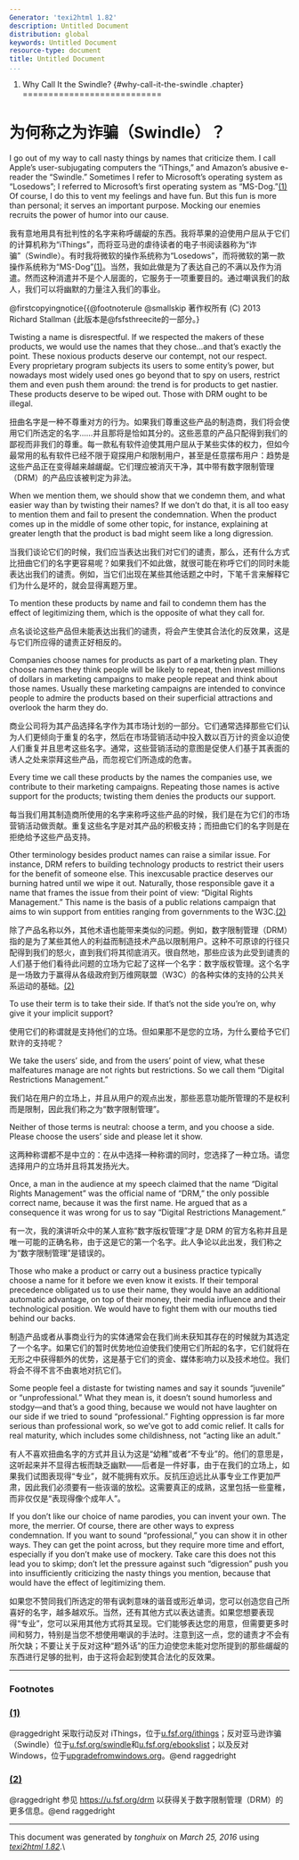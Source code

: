```yaml
---
Generator: 'texi2html 1.82'
description: Untitled Document
distribution: global
keywords: Untitled Document
resource-type: document
title: Untitled Document
...
```


1. Why Call It the Swindle? {#why-call-it-the-swindle .chapter}
===========================

为何称之为诈骗（Swindle）？
===========================

I go out of my way to call nasty things by names that criticize them. I
call Apple’s user-subjugating computers the “iThings,” and Amazon’s
abusive e-reader the “Swindle.” Sometimes I refer to Microsoft’s
operating system as “Losedows”; I referred to Microsoft’s first
operating system as “MS-Dog.”[(1)](#FOOT1) Of course, I do this to vent
my feelings and have fun. But this fun is more than personal; it serves
an important purpose. Mocking our enemies recruits the power of humor
into our cause.

我有意地用具有批判性的名字来称呼龌龊的东西。我将苹果的迫使用户屈从于它们的计算机称为“iThings”，而将亚马逊的虐待读者的电子书阅读器称为“诈骗”（Swindle）。有时我将微软的操作系统称为“Losedows”，而将微软的第一款操作系统称为“MS-Dog”[(1)](#FOOT1)。当然，我如此做是为了表达自己的不满以及作为消遣。然而这种消遣并不是个人层面的，它服务于一项重要目的。通过嘲讽我们的敌人，我们可以将幽默的力量注入我们的事业。

@firstcopyingnotice{{@footnoterule @smallskip 著作权所有 (C) 2013 Richard Stallman {此版本是@fsfsthreecite的一部分。}

Twisting a name is disrespectful. If we respected the makers of these
products, we would use the names that they chose…and that’s exactly the
point. These noxious products deserve our contempt, not our respect.
Every proprietary program subjects its users to some entity’s power, but
nowadays most widely used ones go beyond that to spy on users, restrict
them and even push them around: the trend is for products to get
nastier. These products deserve to be wiped out. Those with DRM ought to
be illegal.

扭曲名字是一种不尊重对方的行为。如果我们尊重这些产品的制造商，我们将会使用它们所选定的名字……并且那将是恰如其分的。这些恶意的产品只配得到我们的鄙视而非我们的尊重。每一款私有软件迫使其用户屈从于某些实体的权力，但如今最常用的私有软件已经不限于窥探用户和限制用户，甚至是任意摆布用户：趋势是这些产品正在变得越来越龌龊。它们理应被消灭干净，其中带有数字限制管理（DRM）的产品应该被判定为非法。

When we mention them, we should show that we condemn them, and what
easier way than by twisting their names? If we don’t do that, it is all
too easy to mention them and fail to present the condemnation. When the
product comes up in the middle of some other topic, for instance,
explaining at greater length that the product is bad might seem like a
long digression.

当我们谈论它们的时候，我们应当表达出我们对它们的谴责，那么，还有什么方式比扭曲它们的名字更容易呢？如果我们不如此做，就很可能在称呼它们的同时未能表达出我们的谴责。例如，当它们出现在某些其他话题之中时，下笔千言来解释它们为什么是坏的，就会显得离题万里。

To mention these products by name and fail to condemn them has the
effect of legitimizing them, which is the opposite of what they call
for.

点名谈论这些产品但未能表达出我们的谴责，将会产生使其合法化的反效果，这是与它们所应得的谴责正好相反的。

Companies choose names for products as part of a marketing plan. They
choose names they think people will be likely to repeat, then invest
millions of dollars in marketing campaigns to make people repeat and
think about those names. Usually these marketing campaigns are intended
to convince people to admire the products based on their superficial
attractions and overlook the harm they do.

商业公司将为其产品选择名字作为其市场计划的一部分。它们通常选择那些它们认为人们更倾向于重复的名字，然后在市场营销活动中投入数以百万计的资金以迫使人们重复并且思考这些名字。通常，这些营销活动的意图是促使人们基于其表面的诱人之处来崇拜这些产品，而忽视它们所造成的危害。

Every time we call these products by the names the companies use, we
contribute to their marketing campaigns. Repeating those names is active
support for the products; twisting them denies the products our support.

每当我们用其制造商所使用的名字来称呼这些产品的时候，我们是在为它们的市场营销活动做贡献。重复这些名字是对其产品的积极支持；而扭曲它们的名字则是在拒绝给予这些产品支持。

Other terminology besides product names can raise a similar issue. For
instance, DRM refers to building technology products to restrict their
users for the benefit of someone else. This inexcusable practice
deserves our burning hatred until we wipe it out. Naturally, those
responsible gave it a name that frames the issue from their point of
view: “Digital Rights Management.” This name is the basis of a public
relations campaign that aims to win support from entities ranging from
governments to the W3C.[(2)](#FOOT2)

除了产品名称以外，其他术语也能带来类似的问题。例如，数字限制管理（DRM）指的是为了某些其他人的利益而制造技术产品以限制用户。这种不可原谅的行径只配得到我们的怒火，直到我们将其彻底消灭。很自然地，那些应该为此受到谴责的人们基于他们看待此问题的立场为它起了这样一个名字：数字版权管理。这个名字是一场致力于赢得从各级政府到万维网联盟（W3C）的各种实体的支持的公共关系运动的基础。[(2)](#FOOT2)

To use their term is to take their side. If that’s not the side you’re
on, why give it your implicit support?

使用它们的称谓就是支持他们的立场。但如果那不是您的立场，为什么要给予它们默许的支持呢？

We take the users’ side, and from the users’ point of view, what these
malfeatures manage are not rights but restrictions. So we call them
“Digital Restrictions Management.”

我们站在用户的立场上，并且从用户的观点出发，那些恶意功能所管理的不是权利而是限制，因此我们称之为“数字限制管理”。

Neither of those terms is neutral: choose a term, and you choose a side.
Please choose the users’ side and please let it show.

这两种称谓都不是中立的：在从中选择一种称谓的同时，您选择了一种立场。请您选择用户的立场并且将其发扬光大。

Once, a man in the audience at my speech claimed that the name “Digital
Rights Management” was the official name of “DRM,” the only possible
correct name, because it was the first name. He argued that as a
consequence it was wrong for us to say “Digital Restrictions
Management.”

有一次，我的演讲听众中的某人宣称“数字版权管理”才是 DRM 的官方名称并且是唯一可能的正确名称，由于这是它的第一个名字。此人争论以此出发，我们称之为“数字限制管理”是错误的。

Those who make a product or carry out a business practice typically
choose a name for it before we even know it exists. If their temporal
precedence obligated us to use their name, they would have an additional
automatic advantage, on top of their money, their media influence and
their technological position. We would have to fight them with our
mouths tied behind our backs.

制造产品或者从事商业行为的实体通常会在我们尚未获知其存在的时候就为其选定了一个名字。如果它们的暂时优势地位迫使我们使用它们所起的名字，它们就将在无形之中获得额外的优势，这是基于它们的资金、媒体影响力以及技术地位。我们将会不得不言不由衷地对抗它们。

Some people feel a distaste for twisting names and say it sounds
“juvenile” or “unprofessional.” What they mean is, it doesn’t sound
humorless and stodgy—and that’s a good thing, because we would not have
laughter on our side if we tried to sound “professional.” Fighting
oppression is far more serious than professional work, so we’ve got to
add comic relief. It calls for real maturity, which includes some
childishness, not “acting like an adult.”

有人不喜欢扭曲名字的方式并且认为这是“幼稚”或者“不专业”的。他们的意思是，这听起来并不显得古板而缺乏幽默——后者是一件好事，由于在我们的立场上，如果我们试图表现得“专业”，就不能拥有欢乐。反抗压迫远比从事专业工作更加严肃，因此我们必须要有一些诙谐的放松。这需要真正的成熟，这里包括一些童稚，而非仅仅是“表现得像个成年人”。

If you don’t like our choice of name parodies, you can invent your own.
The more, the merrier. Of course, there are other ways to express
condemnation. If you want to sound “professional,” you can show it in
other ways. They can get the point across, but they require more time
and effort, especially if you don’t make use of mockery. Take care this
does not this lead you to skimp; don’t let the pressure against such
“digression” push you into insufficiently criticizing the nasty things
you mention, because that would have the effect of legitimizing them.

如果您不赞同我们所选定的带有讽刺意味的谐音或形近单词，您可以创造您自己所喜好的名字，越多越欢乐。当然，还有其他方式以表达谴责。如果您想要表现得“专业”，您可以采用其他方式将其呈现。它们能够表达您的用意，但需要更多时间和努力，特别是当您不想使用嘲讽的手法时。注意到这一点，您的谴责才不会有所欠缺；不要让关于反对这种“题外话”的压力迫使您未能对您所提到的那些龌龊的东西进行足够的批判，由于这将会起到使其合法化的反效果。

<div class="footnote">

------------------------------------------------------------------------

### Footnotes

### [(1)](#DOCF1)

@raggedright 采取行动反对 iThings，位于[u.fsf.org/ithings](u.fsf.org/ithings)；反对亚马逊诈骗（Swindle）位于[u.fsf.org/swindle](u.fsf.org/swindle)和[u.fsf.org/ebookslist](u.fsf.org/ebookslist)；以及反对 Windows，位于[upgradefromwindows.org](upgradefromwindows.org)。@end raggedright

### [(2)](#DOCF2)

@raggedright 参见 <https://u.fsf.org/drm> 以获得关于数字限制管理（DRM）的更多信息。@end raggedright

</div>

------------------------------------------------------------------------

This document was generated by *tonghuix* on *March 25, 2016* using
[*texi2html 1.82*](http://www.nongnu.org/texi2html/).\
